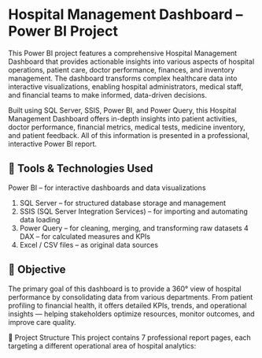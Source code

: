 # Hospital Management Dashboard – Power BI Project
This Power BI project features a comprehensive Hospital Management Dashboard that provides actionable insights into various aspects of hospital operations, patient care, doctor performance, finances, and inventory management. The dashboard transforms complex healthcare data into interactive visualizations, enabling hospital administrators, medical staff, and financial teams to make informed, data-driven decisions. 

Built using SQL Server, SSIS, Power BI, and Power Query, this Hospital Management Dashboard offers in-depth insights into patient activities, doctor performance, financial metrics, medical tests, medicine inventory, and patient feedback. All of this information is presented in a professional, interactive Power BI report.

## 🧩 Tools & Technologies Used
Power BI – for interactive dashboards and data visualizations

1. SQL Server – for structured database storage and management
2. SSIS (SQL Server Integration Services) – for importing and automating data loading
3. Power Query – for cleaning, merging, and transforming raw datasets
4 DAX – for calculated measures and KPIs
5. Excel / CSV files – as original data sources

## 🎯 Objective
The primary goal of this dashboard is to provide a 360° view of hospital performance by consolidating data from various departments. From patient profiling to financial health, it offers detailed KPIs, trends, and operational insights — helping stakeholders optimize resources, monitor outcomes, and improve care quality.

📁 Project Structure
This project contains 7 professional report pages, each targeting a different operational area of hospital analytics:






